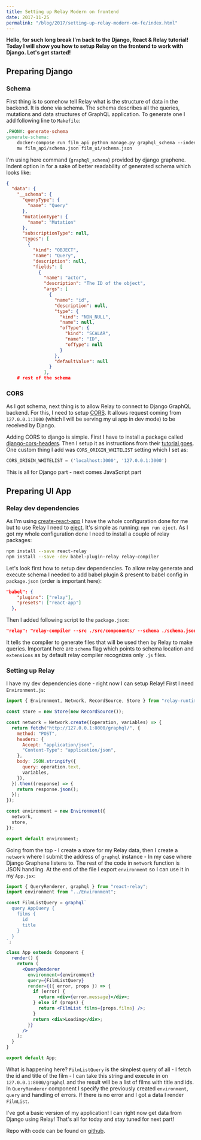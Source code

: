 ```yaml
---
title: Setting up Relay Modern on frontend
date: 2017-11-25
permalink: "/blog/2017/setting-up-relay-modern-on-fe/index.html"
---
```


**Hello, for such long break I'm back to the Django, React & Relay tutorial! Today I will show you
how to setup Relay on the frontend to work with Django. Let's get started!**

## Preparing Django

### Schema

First thing is to somehow tell Relay what is the structure of data in the backend. It is done via schema.
The schema describes all the queries, mutations and data structures of GraphQL application. To generate one
I add following line to `Makefile`:

```makefile
.PHONY: generate-schema
generate-schema:
	docker-compose run film_api python manage.py graphql_schema --indent 2
	mv film_api/schema.json film_ui/schema.json
```

I'm using here command (`graphql_schema`) provided by django graphene. Indent option in for a
sake of better readability of generated schema which looks like:

```json
{
  "data": {
    "__schema": {
      "queryType": {
        "name": "Query"
      },
      "mutationType": {
        "name": "Mutation"
      },
      "subscriptionType": null,
      "types": [
        {
          "kind": "OBJECT",
          "name": "Query",
          "description": null,
          "fields": [
            {
              "name": "actor",
              "description": "The ID of the object",
              "args": [
                {
                  "name": "id",
                  "description": null,
                  "type": {
                    "kind": "NON_NULL",
                    "name": null,
                    "ofType": {
                      "kind": "SCALAR",
                      "name": "ID",
                      "ofType": null
                    }
                  },
                  "defaultValue": null
                }
              ],
    # rest of the schema
```

### CORS

As I got schema, next thing is to allow Relay to connect to Django GraphQL backend. For this, I need
to setup [CORS](https://developer.mozilla.org/en-US/docs/Web/HTTP/CORS). It allows request coming
from `127.0.0.1:3000` (which I will be serving my ui app in dev mode) to be received by Django.

Adding CORS to django is simple. First I have to install a package called [django-cors-headers](https://github.com/OttoYiu/django-cors-headers).
Then I setup it as instructions from their [tutorial goes](https://github.com/OttoYiu/django-cors-headers#setup).
One custom thing I add was `CORS_ORIGIN_WHITELIST` setting which I set as:

```python
CORS_ORIGIN_WHITELIST = ('localhost:3000', '127.0.0.1:3000')
```

This is all for Django part - next comes JavaScript part

## Preparing UI App

### Relay dev dependencies

As I'm using [create-react-app](https://github.com/facebookincubator/create-react-app) I have the whole
configuration done for me but to use Relay I need to [eject](https://github.com/facebookincubator/create-react-app#converting-to-a-custom-setup).
It's simple as running: `npm run eject`. As I got my whole configuration done I need to install a couple
of relay packages:

```bash
npm install --save react-relay
npm install --save -dev babel-plugin-relay relay-compiler
```

Let's look first how to setup dev dependencies. To allow relay generate and execute schema I needed
to add babel plugin & present to babel config in `package.json` (order is important here):

```json
"babel": {
    "plugins": ["relay"],
    "presets": ["react-app"]
  },
```

Then I added following script to the `package.json`:

```json
"relay": "relay-compiler --src ./src/components/ --schema ./schema.json --extensions jsx"
```

It tells the compiler to generate files that will be used then by Relay to make queries. Important here
are `schema` flag which points to schema location and `extensions` as by default relay compiler
recognizes only `.js` files.

### Setting up Relay

I have my dev dependencies done - right now I can setup Relay! First I need `Environment.js`:

```js
import { Environment, Network, RecordSource, Store } from "relay-runtime";

const store = new Store(new RecordSource());

const network = Network.create((operation, variables) => {
  return fetch("http://127.0.0.1:8000/graphql/", {
    method: "POST",
    headers: {
      Accept: "application/json",
      "Content-Type": "application/json",
    },
    body: JSON.stringify({
      query: operation.text,
      variables,
    }),
  }).then((response) => {
    return response.json();
  });
});

const environment = new Environment({
  network,
  store,
});

export default environment;
```

Going from the top - I create a store for my Relay data, then I create a `network` where I submit
the address of `graphql` instance - In my case where Django Graphene listens to. The rest of the code in
`network` function is JSON handling. At the end of the file I export `environment` so I can use
it in my `App.jsx`:

```jsx
import { QueryRenderer, graphql } from "react-relay";
import environment from "../Environment";

const FilmListQuery = graphql`
  query AppQuery {
    films {
      id
      title
    }
  }
`;

class App extends Component {
  render() {
    return (
      <QueryRenderer
        environment={environment}
        query={FilmListQuery}
        render={({ error, props }) => {
          if (error) {
            return <div>{error.message}</div>;
          } else if (props) {
            return <FilmList films={props.films} />;
          }
          return <div>Loading</div>;
        }}
      />
    );
  }
}

export default App;
```

What is happening here? `FilmListQuery` is the simplest query of all - I fetch the id and title
of the film - I can take this string and execute in on `127.0.0.1:8000/graphql` and the result will
be a list of films with title and ids. In `QueryRenderer` component I specify the previously created
`environment`, `query` and handling of errors. If there is no error and I got a data I render `FilmList`.

I've got a basic version of my application! I can right now get data from Django using Relay! That's
all for today and stay tuned for next part!

Repo with code can be found on
[github](https://github.com/krzysztofzuraw/personal-blog-projects/tree/master/blog_django_graphql_react_relay).
